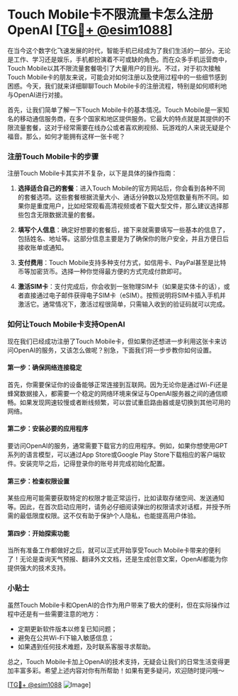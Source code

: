 # Touch Mobile卡不限流量卡怎么注册OpenAI [[TG💪+ @esim1088](https://t.me/s/esim1088)]

在当今这个数字化飞速发展的时代，智能手机已经成为了我们生活的一部分。无论是工作、学习还是娱乐，手机都扮演着不可或缺的角色。而在众多手机运营商中，Touch Mobile以其不限流量套餐吸引了大量用户的目光。不过，对于初次接触Touch Mobile卡的朋友来说，可能会对如何注册以及使用过程中的一些细节感到困惑。今天，我们就来详细聊聊Touch Mobile卡的注册流程，特别是如何顺利地与OpenAI进行对接。

首先，让我们简单了解一下Touch Mobile卡的基本情况。Touch Mobile是一家知名的移动通信服务商，在多个国家和地区提供服务。它最大的特点就是其提供的不限流量套餐，这对于经常需要在线办公或者喜欢刷视频、玩游戏的人来说无疑是个福音。那么，如何才能拥有这样一张卡呢？

### 注册Touch Mobile卡的步骤

注册Touch Mobile卡其实并不复杂，以下是具体的操作指南：

1. **选择适合自己的套餐**：进入Touch Mobile的官方网站后，你会看到各种不同的套餐选项。这些套餐根据流量大小、通话分钟数以及短信数量有所不同。如果你是重度用户，比如经常观看高清视频或者下载大型文件，那么建议选择那些包含无限数据流量的套餐。

2. **填写个人信息**：确定好想要的套餐后，接下来就需要填写一些基本的信息了，包括姓名、地址等。这部分信息主要是为了确保你的账户安全，并且方便日后接收账单或通知。

3. **支付费用**：Touch Mobile支持多种支付方式，如信用卡、PayPal甚至是比特币等加密货币。选择一种你觉得最方便的方式完成付款即可。

4. **激活SIM卡**：支付完成后，你会收到一张物理SIM卡（如果是实体卡的话），或者直接通过电子邮件获得电子SIM卡（eSIM）。按照说明将SIM卡插入手机并激活它。通常情况下，激活过程很简单，只需输入收到的验证码就可以完成。

### 如何让Touch Mobile卡支持OpenAI

现在我们已经成功注册了Touch Mobile卡，但如果你还想进一步利用这张卡来访问OpenAI的服务，又该怎么做呢？别急，下面我们将一步步教你如何设置。

#### 第一步：确保网络连接稳定

首先，你需要保证你的设备能够正常连接到互联网。因为无论你是通过Wi-Fi还是蜂窝数据接入，都需要一个稳定的网络环境来保证与OpenAI服务器之间的通信顺畅。如果发现网速较慢或者断线频繁，可以尝试重启路由器或是切换到其他可用的网络。

#### 第二步：安装必要的应用程序

要访问OpenAI的服务，通常需要下载官方的应用程序。例如，如果你想使用GPT系列的语言模型，可以通过App Store或Google Play Store下载相应的客户端软件。安装完毕之后，记得登录你的账号并完成初始化配置。

#### 第三步：检查权限设置

某些应用可能需要获取特定的权限才能正常运行，比如读取存储空间、发送通知等。因此，在首次启动应用时，请务必仔细阅读弹出的权限请求对话框，并授予所需的最低限度权限。这不仅有助于保护个人隐私，也能提高用户体验。

#### 第四步：开始探索功能

当所有准备工作都做好之后，就可以正式开始享受Touch Mobile卡带来的便利了！无论是查询天气预报、翻译外文文档，还是生成创意文案，OpenAI都能为你提供强大的技术支持。

### 小贴士

虽然Touch Mobile卡和OpenAI的合作为用户带来了极大的便利，但在实际操作过程中还是有一些需要注意的地方：

- 定期更新软件版本以修复已知问题；
- 避免在公共Wi-Fi下输入敏感信息；
- 如果遇到任何技术难题，及时联系客服寻求帮助。

总之，Touch Mobile卡加上OpenAI的技术支持，无疑会让我们的日常生活变得更加丰富多彩。希望上述内容对你有所帮助！如果有更多疑问，欢迎随时提问哦～ 

[[TG💪+ @esim1088](https://t.me/s/esim1088) ![Image](https://i.postimg.cc/4NQfJmqS/Snipaste-2025-05-13-00-14-12.png)]